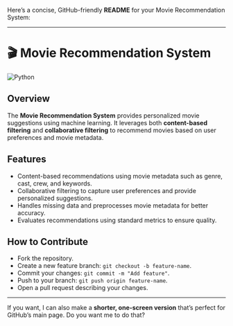 Here’s a concise, GitHub-friendly **README** for your Movie Recommendation System:

---

# 🎬 Movie Recommendation System

![Python](https://img.shields.io/badge/Python-3.11-blue)

## Overview

The **Movie Recommendation System** provides personalized movie suggestions using machine learning. It leverages both **content-based filtering** and **collaborative filtering** to recommend movies based on user preferences and movie metadata.

## Features

* Content-based recommendations using movie metadata such as genre, cast, crew, and keywords.
* Collaborative filtering to capture user preferences and provide personalized suggestions.
* Handles missing data and preprocesses movie metadata for better accuracy.
* Evaluates recommendations using standard metrics to ensure quality.

## How to Contribute

* Fork the repository.
* Create a new feature branch: `git checkout -b feature-name`.
* Commit your changes: `git commit -m "Add feature"`.
* Push to your branch: `git push origin feature-name`.
* Open a pull request describing your changes.

---

If you want, I can also make a **shorter, one-screen version** that’s perfect for GitHub’s main page. Do you want me to do that?

